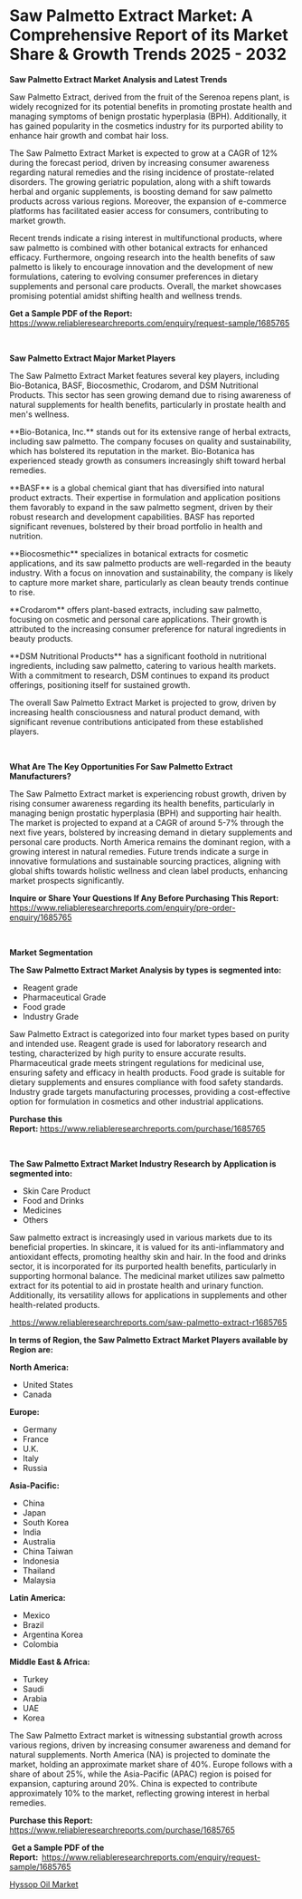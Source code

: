 <p><h1>Saw Palmetto Extract Market: A Comprehensive Report of its Market Share & Growth Trends 2025 - 2032</h1></p><p><strong>Saw Palmetto Extract Market Analysis and Latest Trends</strong></p>
<p><p>Saw Palmetto Extract, derived from the fruit of the Serenoa repens plant, is widely recognized for its potential benefits in promoting prostate health and managing symptoms of benign prostatic hyperplasia (BPH). Additionally, it has gained popularity in the cosmetics industry for its purported ability to enhance hair growth and combat hair loss. </p><p>The Saw Palmetto Extract Market is expected to grow at a CAGR of 12% during the forecast period, driven by increasing consumer awareness regarding natural remedies and the rising incidence of prostate-related disorders. The growing geriatric population, along with a shift towards herbal and organic supplements, is boosting demand for saw palmetto products across various regions. Moreover, the expansion of e-commerce platforms has facilitated easier access for consumers, contributing to market growth. </p><p>Recent trends indicate a rising interest in multifunctional products, where saw palmetto is combined with other botanical extracts for enhanced efficacy. Furthermore, ongoing research into the health benefits of saw palmetto is likely to encourage innovation and the development of new formulations, catering to evolving consumer preferences in dietary supplements and personal care products. Overall, the market showcases promising potential amidst shifting health and wellness trends.</p></p>
<p><strong>Get a Sample PDF of the Report:&nbsp;</strong> <a href="https://www.reliableresearchreports.com/enquiry/request-sample/1685765?utm_campaign=2286&utm_medium=2&utm_source=Github&utm_content=ia&utm_term=01042025&utm_id=saw-palmetto-extract">https://www.reliableresearchreports.com/enquiry/request-sample/1685765</a></p>
<p>&nbsp;</p>
<p><strong>Saw Palmetto Extract Major Market Players</strong></p>
<p><p>The Saw Palmetto Extract Market features several key players, including Bio-Botanica, BASF, Biocosmethic, Crodarom, and DSM Nutritional Products. This sector has seen growing demand due to rising awareness of natural supplements for health benefits, particularly in prostate health and men's wellness.</p><p>**Bio-Botanica, Inc.** stands out for its extensive range of herbal extracts, including saw palmetto. The company focuses on quality and sustainability, which has bolstered its reputation in the market. Bio-Botanica has experienced steady growth as consumers increasingly shift toward herbal remedies.</p><p>**BASF** is a global chemical giant that has diversified into natural product extracts. Their expertise in formulation and application positions them favorably to expand in the saw palmetto segment, driven by their robust research and development capabilities. BASF has reported significant revenues, bolstered by their broad portfolio in health and nutrition.</p><p>**Biocosmethic** specializes in botanical extracts for cosmetic applications, and its saw palmetto products are well-regarded in the beauty industry. With a focus on innovation and sustainability, the company is likely to capture more market share, particularly as clean beauty trends continue to rise.</p><p>**Crodarom** offers plant-based extracts, including saw palmetto, focusing on cosmetic and personal care applications. Their growth is attributed to the increasing consumer preference for natural ingredients in beauty products.</p><p>**DSM Nutritional Products** has a significant foothold in nutritional ingredients, including saw palmetto, catering to various health markets. With a commitment to research, DSM continues to expand its product offerings, positioning itself for sustained growth.</p><p>The overall Saw Palmetto Extract Market is projected to grow, driven by increasing health consciousness and natural product demand, with significant revenue contributions anticipated from these established players.</p></p>
<p>&nbsp;</p>
<p><strong>What Are The Key Opportunities For Saw Palmetto Extract Manufacturers?</strong></p>
<p><p>The Saw Palmetto Extract market is experiencing robust growth, driven by rising consumer awareness regarding its health benefits, particularly in managing benign prostatic hyperplasia (BPH) and supporting hair health. The market is projected to expand at a CAGR of around 5-7% through the next five years, bolstered by increasing demand in dietary supplements and personal care products. North America remains the dominant region, with a growing interest in natural remedies. Future trends indicate a surge in innovative formulations and sustainable sourcing practices, aligning with global shifts towards holistic wellness and clean label products, enhancing market prospects significantly.</p></p>
<p><strong>Inquire or Share Your Questions If Any Before Purchasing This Report:</strong> <a href="https://www.reliableresearchreports.com/enquiry/pre-order-enquiry/1685765?utm_campaign=2286&utm_medium=2&utm_source=Github&utm_content=ia&utm_term=01042025&utm_id=saw-palmetto-extract">https://www.reliableresearchreports.com/enquiry/pre-order-enquiry/1685765</a></p>
<p>&nbsp;</p>
<p><strong>Market Segmentation</strong></p>
<p><strong>The Saw Palmetto Extract Market Analysis by types is segmented into:</strong></p>
<p><ul><li>Reagent grade</li><li>Pharmaceutical Grade</li><li>Food grade</li><li>Industry Grade</li></ul></p>
<p><p>Saw Palmetto Extract is categorized into four market types based on purity and intended use. Reagent grade is used for laboratory research and testing, characterized by high purity to ensure accurate results. Pharmaceutical grade meets stringent regulations for medicinal use, ensuring safety and efficacy in health products. Food grade is suitable for dietary supplements and ensures compliance with food safety standards. Industry grade targets manufacturing processes, providing a cost-effective option for formulation in cosmetics and other industrial applications.</p></p>
<p><strong>Purchase this Report:&nbsp;</strong><a href="https://www.reliableresearchreports.com/purchase/1685765?utm_campaign=2286&utm_medium=2&utm_source=Github&utm_content=ia&utm_term=01042025&utm_id=saw-palmetto-extract">https://www.reliableresearchreports.com/purchase/1685765</a></p>
<p>&nbsp;</p>
<p><strong>The Saw Palmetto Extract Market Industry Research by Application is segmented into:</strong></p>
<p><ul><li>Skin Care Product</li><li>Food and Drinks</li><li>Medicines</li><li>Others</li></ul></p>
<p><p>Saw palmetto extract is increasingly used in various markets due to its beneficial properties. In skincare, it is valued for its anti-inflammatory and antioxidant effects, promoting healthy skin and hair. In the food and drinks sector, it is incorporated for its purported health benefits, particularly in supporting hormonal balance. The medicinal market utilizes saw palmetto extract for its potential to aid in prostate health and urinary function. Additionally, its versatility allows for applications in supplements and other health-related products.</p></p>
<p><a href="https://www.reliableresearchreports.com/saw-palmetto-extract-r1685765?utm_campaign=2286&utm_medium=2&utm_source=Github&utm_content=ia&utm_term=01042025&utm_id=saw-palmetto-extract">&nbsp;https://www.reliableresearchreports.com/saw-palmetto-extract-r1685765</a></p>
<p><strong>In terms of Region, the Saw Palmetto Extract Market Players available by Region are:</strong></p>
<p>
    <p> <strong> North America: </strong>
        <ul>
            <li>United States</li>
            <li>Canada</li>
        </ul>
        </p> 
    <p> <strong> Europe: </strong>
        <ul>
            <li>Germany</li>
            <li>France</li>
            <li>U.K.</li>
            <li>Italy</li>
            <li>Russia</li>
        </ul>
        </p> 
    <p> <strong> Asia-Pacific: </strong>
        <ul>
            <li>China</li>
            <li>Japan</li>
            <li>South Korea</li>
            <li>India</li>
            <li>Australia</li>
            <li>China Taiwan</li>
            <li>Indonesia</li>
            <li>Thailand</li>
            <li>Malaysia</li>
        </ul>
        </p> 
    <p> <strong> Latin America: </strong>
        <ul>
            <li>Mexico</li>
            <li>Brazil</li>
            <li>Argentina Korea</li>
            <li>Colombia</li>
        </ul>
        </p> 
    <p> <strong> Middle East & Africa: </strong>
        <ul>
            <li>Turkey</li>
            <li>Saudi</li>
            <li>Arabia</li>
            <li>UAE</li>
            <li>Korea</li>
        </ul>
    </p>
    </p>
<p><p>The Saw Palmetto Extract market is witnessing substantial growth across various regions, driven by increasing consumer awareness and demand for natural supplements. North America (NA) is projected to dominate the market, holding an approximate market share of 40%. Europe follows with a share of about 25%, while the Asia-Pacific (APAC) region is poised for expansion, capturing around 20%. China is expected to contribute approximately 10% to the market, reflecting growing interest in herbal remedies.</p></p>
<p><strong>Purchase this Report: </strong><a href="https://www.reliableresearchreports.com/purchase/1685765?utm_campaign=2286&utm_medium=2&utm_source=Github&utm_content=ia&utm_term=01042025&utm_id=saw-palmetto-extract">https://www.reliableresearchreports.com/purchase/1685765</a></p>
<p>&nbsp;<strong>Get a Sample PDF of the Report:&nbsp;&nbsp;</strong><a href="https://www.reliableresearchreports.com/enquiry/request-sample/1685765?utm_campaign=2286&utm_medium=2&utm_source=Github&utm_content=ia&utm_term=01042025&utm_id=saw-palmetto-extract">https://www.reliableresearchreports.com/enquiry/request-sample/1685765</a></p>
<p><strong></strong></p>
<p><p><a href="https://github.com/stillsfloria19981/Market-Research-Report-List-1/blob/main/hyssop-oil-market.md?utm_campaign=2286&utm_medium=2&utm_source=Github&utm_content=ia&utm_term=01042025&utm_id=saw-palmetto-extract">Hyssop Oil Market</a></p></p>